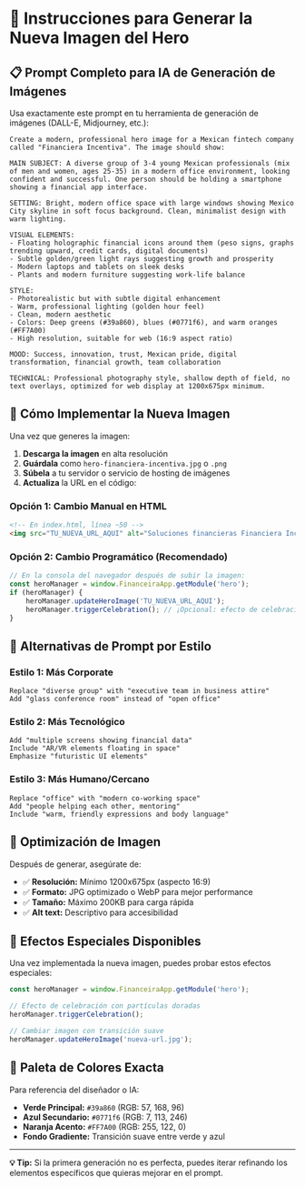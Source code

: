 # 🎨 Instrucciones para Generar la Nueva Imagen del Hero

## 📋 **Prompt Completo para IA de Generación de Imágenes**

Usa exactamente este prompt en tu herramienta de generación de imágenes (DALL-E, Midjourney, etc.):

```
Create a modern, professional hero image for a Mexican fintech company called "Financiera Incentiva". The image should show:

MAIN SUBJECT: A diverse group of 3-4 young Mexican professionals (mix of men and women, ages 25-35) in a modern office environment, looking confident and successful. One person should be holding a smartphone showing a financial app interface.

SETTING: Bright, modern office space with large windows showing Mexico City skyline in soft focus background. Clean, minimalist design with warm lighting.

VISUAL ELEMENTS:
- Floating holographic financial icons around them (peso signs, graphs trending upward, credit cards, digital documents)
- Subtle golden/green light rays suggesting growth and prosperity
- Modern laptops and tablets on sleek desks
- Plants and modern furniture suggesting work-life balance

STYLE: 
- Photorealistic but with subtle digital enhancement
- Warm, professional lighting (golden hour feel)
- Clean, modern aesthetic
- Colors: Deep greens (#39a860), blues (#0771f6), and warm oranges (#FF7A00)
- High resolution, suitable for web (16:9 aspect ratio)

MOOD: Success, innovation, trust, Mexican pride, digital transformation, financial growth, team collaboration

TECHNICAL: Professional photography style, shallow depth of field, no text overlays, optimized for web display at 1200x675px minimum.
```

## 🔧 **Cómo Implementar la Nueva Imagen**

Una vez que generes la imagen:

1. **Descarga la imagen** en alta resolución
2. **Guárdala** como `hero-financiera-incentiva.jpg` o `.png`
3. **Súbela** a tu servidor o servicio de hosting de imágenes
4. **Actualiza** la URL en el código:

### Opción 1: Cambio Manual en HTML
```html
<!-- En index.html, línea ~50 -->
<img src="TU_NUEVA_URL_AQUI" alt="Soluciones financieras Financiera Incentiva" id="hero-main-image">
```

### Opción 2: Cambio Programático (Recomendado)
```javascript
// En la consola del navegador después de subir la imagen:
const heroManager = window.FinanceiraApp.getModule('hero');
if (heroManager) {
    heroManager.updateHeroImage('TU_NUEVA_URL_AQUI');
    heroManager.triggerCelebration(); // ¡Opcional: efecto de celebración!
}
```

## 🎯 **Alternativas de Prompt por Estilo**

### Estilo 1: Más Corporate
```
Replace "diverse group" with "executive team in business attire"
Add "glass conference room" instead of "open office"
```

### Estilo 2: Más Tecnológico
```
Add "multiple screens showing financial data"
Include "AR/VR elements floating in space"
Emphasize "futuristic UI elements"
```

### Estilo 3: Más Humano/Cercano
```
Replace "office" with "modern co-working space"
Add "people helping each other, mentoring"
Include "warm, friendly expressions and body language"
```

## 📱 **Optimización de Imagen**

Después de generar, asegúrate de:

- ✅ **Resolución:** Mínimo 1200x675px (aspecto 16:9)
- ✅ **Formato:** JPG optimizado o WebP para mejor performance
- ✅ **Tamaño:** Máximo 200KB para carga rápida
- ✅ **Alt text:** Descriptivo para accesibilidad

## 🚀 **Efectos Especiales Disponibles**

Una vez implementada la nueva imagen, puedes probar estos efectos especiales:

```javascript
const heroManager = window.FinanceiraApp.getModule('hero');

// Efecto de celebración con partículas doradas
heroManager.triggerCelebration();

// Cambiar imagen con transición suave
heroManager.updateHeroImage('nueva-url.jpg');
```

## 🎨 **Paleta de Colores Exacta**

Para referencia del diseñador o IA:

- **Verde Principal:** `#39a860` (RGB: 57, 168, 96)
- **Azul Secundario:** `#0771f6` (RGB: 7, 113, 246)  
- **Naranja Acento:** `#FF7A00` (RGB: 255, 122, 0)
- **Fondo Gradiente:** Transición suave entre verde y azul

---

**💡 Tip:** Si la primera generación no es perfecta, puedes iterar refinando los elementos específicos que quieras mejorar en el prompt. 